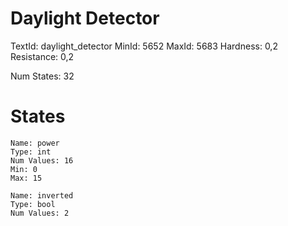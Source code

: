# Daylight Detector
TextId: daylight_detector
MinId: 5652
MaxId: 5683
Hardness: 0,2
Resistance: 0,2

Num States: 32
# States
```
Name: power
Type: int
Num Values: 16
Min: 0
Max: 15

Name: inverted
Type: bool
Num Values: 2
```